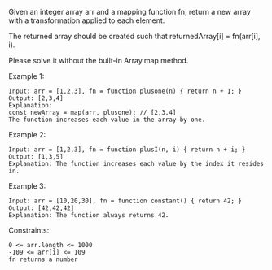 Given an integer array arr and a mapping function fn, return a new array with a transformation applied to each element.<br>

The returned array should be created such that returnedArray[i] = fn(arr[i], i).<br>

Please solve it without the built-in Array.map method.<br>

Example 1:

    Input: arr = [1,2,3], fn = function plusone(n) { return n + 1; }
    Output: [2,3,4]
    Explanation:
    const newArray = map(arr, plusone); // [2,3,4]
    The function increases each value in the array by one.

Example 2:

    Input: arr = [1,2,3], fn = function plusI(n, i) { return n + i; }
    Output: [1,3,5]
    Explanation: The function increases each value by the index it resides in.

Example 3:

    Input: arr = [10,20,30], fn = function constant() { return 42; }
    Output: [42,42,42]
    Explanation: The function always returns 42.

Constraints:

    0 <= arr.length <= 1000
    -109 <= arr[i] <= 109
    fn returns a number
